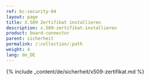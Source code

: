 ```yaml
---
ref: bc-security-04
layout: page
title: X.509 Zertifikat installieren
description: x.509-zertifikat-installieren
product: board-connector
parent: sicherheit
permalink: /:collection/:path
weight: 4
lang: de_DE
---
```

{% include _content/de/sicherheit/x509-zertifikat.md %}

